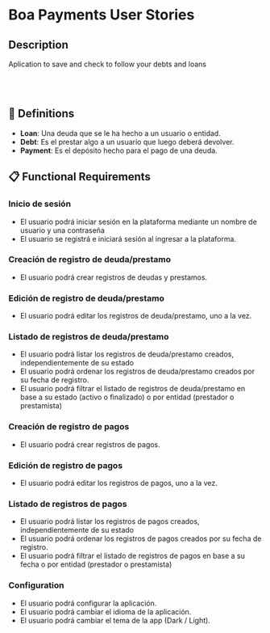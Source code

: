 # Boa Payments User Stories

## Description

Aplication to save and check to follow your debts and loans

<br/>
<br/>

## 📕 Definitions

- **Loan**: Una deuda que se le ha hecho a un usuario o entidad.
- **Debt**: Es el prestar algo a un usuario que luego deberá devolver.
- **Payment**: Es el depósito hecho para el pago de una deuda.

<!-- Without finished -->
## 📋 Functional Requirements

### Inicio de sesión

- El usuario podrá iniciar sesión en la plataforma mediante un nombre de usuario y una contraseña
- El usuario se registrá e iniciará sesión al ingresar a la plataforma.

### Creación de registro de deuda/prestamo

- El usuario podrá crear registros de deudas y prestamos.

### Edición de registro de deuda/prestamo

- El usuario podrá editar los registros de deuda/prestamo, uno a la vez.

### Listado de registros de deuda/prestamo

- El usuario podrá listar los registros de deuda/prestamo creados, independientemente de su estado
- El usuario podrá ordenar los registros de deuda/prestamo creados por su fecha de registro.
- El usuario podrá filtrar el listado de registros de deuda/prestamo en base a su estado (activo o finalizado) o por entidad (prestador o prestamista)

### Creación de registro de pagos

- El usuario podrá crear registros de pagos.

### Edición de registro de pagos

- El usuario podrá editar los registros de pagos, uno a la vez.

### Listado de registros de pagos

- El usuario podrá listar los registros de pagos creados, independientemente de su estado
- El usuario podrá ordenar los registros de pagos creados por su fecha de registro.
- El usuario podrá filtrar el listado de registros de pagos en base a su fecha o por entidad (prestador o prestamista)

### Configuration

- El usuario podrá configurar la aplicación.
- El usuario podrá cambiar el idioma de la aplicación.
- El usuario podrá cambiar el tema de la app (Dark / Light).
